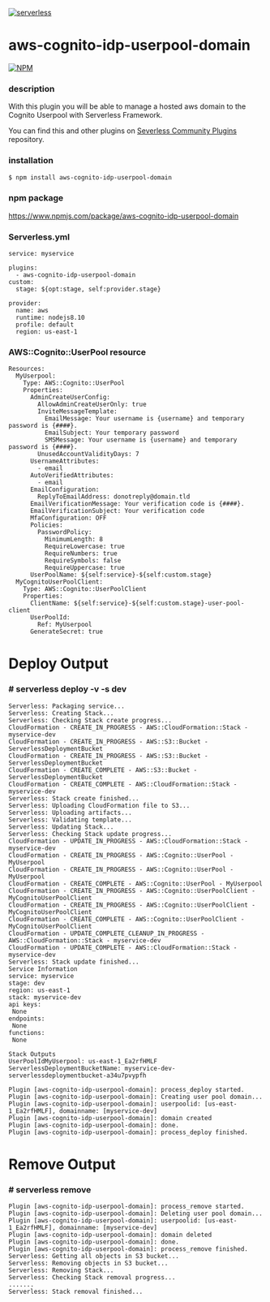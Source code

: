 [![serverless](http://public.serverless.com/badges/v3.svg)](http://www.serverless.com)
# aws-cognito-idp-userpool-domain

[![NPM](https://nodei.co/npm/aws-cognito-idp-userpool-domain.png?downloads=true&downloadRank=true&stars=true)](https://nodei.co/npm/aws-cognito-idp-userpool-domain/)

### description
With this plugin you will be able to manage a hosted aws domain to the Cognito Userpool with Serverless Framework.

You can find this and other plugins on [Severless Community Plugins](https://github.com/serverless/plugins) repository.

### installation
```bash
$ npm install aws-cognito-idp-userpool-domain
```

### npm package
<a href="https://www.npmjs.com/package/aws-cognito-idp-userpool-domain" target="_blank">https://www.npmjs.com/package/aws-cognito-idp-userpool-domain</a>

### Serverless.yml
```
service: myservice

plugins:
  - aws-cognito-idp-userpool-domain
custom:
  stage: ${opt:stage, self:provider.stage}  
  
provider:
  name: aws
  runtime: nodejs8.10
  profile: default
  region: us-east-1
```

### AWS::Cognito::UserPool resource
```
Resources:
  MyUserpool:
    Type: AWS::Cognito::UserPool
    Properties:
      AdminCreateUserConfig: 
        AllowAdminCreateUserOnly: true
        InviteMessageTemplate:
          EmailMessage: Your username is {username} and temporary password is {####}.  
          EmailSubject: Your temporary password
          SMSMessage: Your username is {username} and temporary password is {####}.
        UnusedAccountValidityDays: 7
      UsernameAttributes: 
        - email
      AutoVerifiedAttributes: 
        - email
      EmailConfiguration: 
        ReplyToEmailAddress: donotreply@domain.tld
      EmailVerificationMessage: Your verification code is {####}.
      EmailVerificationSubject: Your verification code
      MfaConfiguration: OFF
      Policies:
        PasswordPolicy:
          MinimumLength: 8
          RequireLowercase: true
          RequireNumbers: true
          RequireSymbols: false
          RequireUppercase: true
      UserPoolName: ${self:service}-${self:custom.stage}
  MyCognitoUserPoolClient:
    Type: AWS::Cognito::UserPoolClient
    Properties:
      ClientName: ${self:service}-${self:custom.stage}-user-pool-client
      UserPoolId:
        Ref: MyUserpool
      GenerateSecret: true
```
 
 # Deploy Output
 ### # serverless deploy -v -s dev
 
 ```
 Serverless: Packaging service...
Serverless: Creating Stack...
Serverless: Checking Stack create progress...
CloudFormation - CREATE_IN_PROGRESS - AWS::CloudFormation::Stack - myservice-dev
CloudFormation - CREATE_IN_PROGRESS - AWS::S3::Bucket - ServerlessDeploymentBucket
CloudFormation - CREATE_IN_PROGRESS - AWS::S3::Bucket - ServerlessDeploymentBucket
CloudFormation - CREATE_COMPLETE - AWS::S3::Bucket - ServerlessDeploymentBucket
CloudFormation - CREATE_COMPLETE - AWS::CloudFormation::Stack - myservice-dev
Serverless: Stack create finished...
Serverless: Uploading CloudFormation file to S3...
Serverless: Uploading artifacts...
Serverless: Validating template...
Serverless: Updating Stack...
Serverless: Checking Stack update progress...
CloudFormation - UPDATE_IN_PROGRESS - AWS::CloudFormation::Stack - myservice-dev
CloudFormation - CREATE_IN_PROGRESS - AWS::Cognito::UserPool - MyUserpool
CloudFormation - CREATE_IN_PROGRESS - AWS::Cognito::UserPool - MyUserpool
CloudFormation - CREATE_COMPLETE - AWS::Cognito::UserPool - MyUserpool
CloudFormation - CREATE_IN_PROGRESS - AWS::Cognito::UserPoolClient - MyCognitoUserPoolClient
CloudFormation - CREATE_IN_PROGRESS - AWS::Cognito::UserPoolClient - MyCognitoUserPoolClient
CloudFormation - CREATE_COMPLETE - AWS::Cognito::UserPoolClient - MyCognitoUserPoolClient
CloudFormation - UPDATE_COMPLETE_CLEANUP_IN_PROGRESS - AWS::CloudFormation::Stack - myservice-dev
CloudFormation - UPDATE_COMPLETE - AWS::CloudFormation::Stack - myservice-dev
Serverless: Stack update finished...
Service Information
service: myservice
stage: dev
region: us-east-1
stack: myservice-dev
api keys:
  None
endpoints:
  None
functions:
  None

Stack Outputs
UserPoolIdMyUserpool: us-east-1_Ea2rfHMLF
ServerlessDeploymentBucketName: myservice-dev-serverlessdeploymentbucket-a34u7pvypfh

Plugin [aws-cognito-idp-userpool-domain]: process_deploy started.
Plugin [aws-cognito-idp-userpool-domain]: Creating user pool domain...
Plugin [aws-cognito-idp-userpool-domain]: userpoolid: [us-east-1_Ea2rfHMLF], domainname: [myservice-dev]
Plugin [aws-cognito-idp-userpool-domain]: domain created
Plugin [aws-cognito-idp-userpool-domain]: done.
Plugin [aws-cognito-idp-userpool-domain]: process_deploy finished.
```

# Remove Output
### # serverless remove

```
Plugin [aws-cognito-idp-userpool-domain]: process_remove started.
Plugin [aws-cognito-idp-userpool-domain]: Deleting user pool domain...
Plugin [aws-cognito-idp-userpool-domain]: userpoolid: [us-east-1_Ea2rfHMLF], domainname: [myservice-dev]
Plugin [aws-cognito-idp-userpool-domain]: domain deleted
Plugin [aws-cognito-idp-userpool-domain]: done.
Plugin [aws-cognito-idp-userpool-domain]: process_remove finished.
Serverless: Getting all objects in S3 bucket...
Serverless: Removing objects in S3 bucket...
Serverless: Removing Stack...
Serverless: Checking Stack removal progress...
.......
Serverless: Stack removal finished...
```
